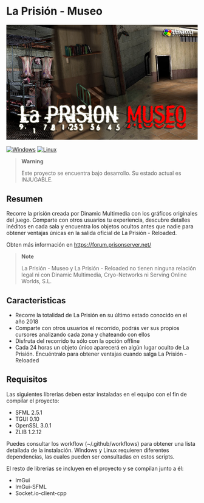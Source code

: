 # La Prisión - Museo
![screenshot](doc/splash.png)

[![Windows](https://github.com/jcastro0x/LaPrisionMuseo/actions/workflows/windows.yml/badge.svg)](https://github.com/jcastro0x/LaPrisionMuseo/actions/workflows/windows.yml)
[![Linux](https://github.com/jcastro0x/LaPrisionMuseo/actions/workflows/linux.yml/badge.svg)](https://github.com/jcastro0x/LaPrisionMuseo/actions/workflows/linux.yml)

> **Warning**
>
> Este proyecto se encuentra bajo desarrollo. Su estado actual es INJUGABLE.

## Resumen
Recorre la prisión creada por Dinamic Multimedia con los gráficos originales del juego. Comparte con otros usuarios tu 
experiencia, descubre detalles inéditos en cada sala y encuentra los objetos ocultos antes que nadie para obtener
ventajas únicas en la salida oficial de La Prisión - Reloaded.

Obten más información en https://forum.prisonserver.net/

> **Note**
> 
> La Prisión - Museo y La Prisión - Reloaded no tienen ninguna relación legal ni con Dinamic Multimedia, Cryo-Networks
> ni Serving Online Worlds, S.L.

## Caracteristicas
- Recorre la totalidad de La Prisión en su último estado conocido en el año 2018
- Comparte con otros usuarios el recorrido, podrás ver sus propios cursores analizando cada zona y chateando con ellos
- Disfruta del recorrido tu sólo con la opción offline
- Cada 24 horas un objeto único aparecerá en algún lugar oculto de La Prisión. Encuéntralo para obtener ventajas cuando salga La Prisión - Reloaded

## Requisitos
Las siguientes librerias deben estar instaladas en el equipo con el fin de compilar el proyecto:
- SFML 2.5.1
- TGUI 0.10
- OpenSSL 3.0.1
- ZLIB 1.2.12

Puedes consultar los workflow (~/.github/workflows) para obtener una lista detallada de la instalación. Windows y Linux
requieren diferentes dependencias, las cuales pueden ser consultadas en estos scripts.

El resto de librerias se incluyen en el proyecto y se compilan junto a él:
- ImGui
- ImGui-SFML
- Socket.io-client-cpp
